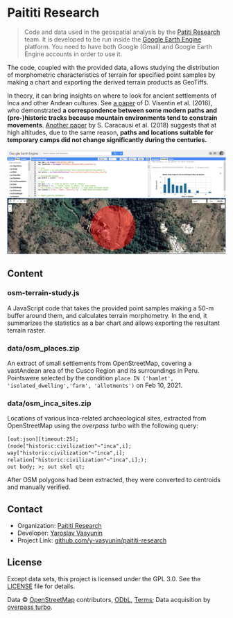 # Paititi Research

> Code and data used in the geospatial analysis by the [Patiti Research](https://paititi.info/) team. It is developed to be run inside the [Google Earth Engine](https://earthengine.google.com/) platform. You need to have both Google (Gmail) and Google Earth Engine accounts in order to use it.

The code, coupled with the provided data, allows studying the distribution of morphometric characteristics of terrain for specified point samples by making a chart and exporting the derived terrain products as GeoTiffs.

In theory, it can bring insights on where to look for ancient settlements of Inca and other Andean cultures. See [a paper](https://www.sciencedirect.com/science/article/pii/S1040618215010666) of D. Visentin et al. (2016), who demonstrated **a correspondence between some modern paths and (pre-)historic tracks because mountain environments tend to constrain movements**. [Another paper](https://www.sciencedirect.com/science/article/pii/S1040618217314787) by S. Caracausi et al. (2018) suggests that at high altitudes, due to the same reason, **paths and locations suitable for temporary camps did not change significantly during the centuries.**

![Earth Engine screenshot](pics/gee-1.png)

## Content

### osm-terrain-study.js

A JavaScript code that takes the provided point samples making a 50-m buffer around them, and calculates terrain morphometry. In the end, it summarizes the statistics as a bar chart and allows exporting the resultant terrain raster.

### data/osm_places.zip

An extract of small settlements from OpenStreetMap, covering a vastAndean area of the Cusco Region and its surroundings in Peru. Pointswere selected by the condition `place IN ('hamlet', 'isolated_dwelling','farm', 'allotments')` on Feb 10, 2021.

### data/osm_inca_sites.zip

Locations of various inca-related archaeological sites, extracted from OpenStreetMap using the *overpass turbo* with the following query:

    [out:json][timeout:25];
    (node["historic:civilization"~"inca",i];
    way["historic:civilization"~"inca",i];
    relation["historic:civilization"~"inca",i];);
    out body; >; out skel qt;

After OSM polygons had been extracted, they were converted to centroids and manually verified.

## Contact

  - Organization: [Paititi Research](https://paititi.info/)
  - Developer: [Yaroslav Vasyunin](https://www.linkedin.com/in/vasyunin)
  - Project Link: [github.com/y-vasyunin/paititi-research](https://github.com/y-vasyunin/paititi-research)

## License

Except data sets, this project is licensed under the GPL 3.0. See the [LICENSE](LICENSE) file for details.

Data © [OpenStreetMap](https://www.openstreetmap.org/) contributors, [ODbL](https://opendatacommons.org/licenses/odbl/1-0/), [Terms](https://www.openstreetmap.org/copyright); Data acquisition by [overpass turbo](https://overpass-turbo.eu/).
